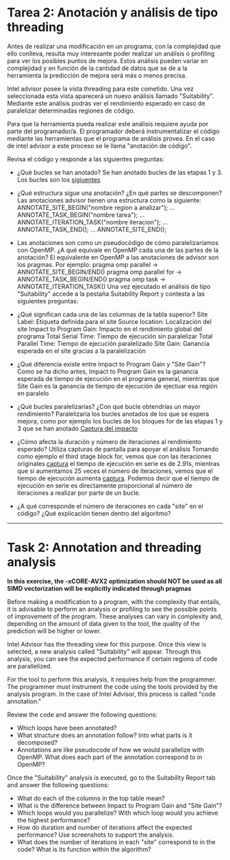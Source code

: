 # Tarea 2: Anotación y análisis de tipo threading

Antes de realizar una modificación en un programa, con la complejidad que ello conlleva, resulta muy interesante poder realizar un análisis o profiling para ver los posibles puntos de mejora.
Estos análisis pueden variar en complejidad y en función de la cantidad de datos que se de a la herramienta la predicción de mejora será más o menos precisa.

Intel advisor posee la vista threading para este cometido. Una vez seleccionada esta vista aparecerá un nuevo análisis llamado "Suitability". Mediante este análisis podrás ver el rendimiento esperado en caso de paralelizar determinadas regiones de código.

Para que la herramienta pueda realizar este análisis requiere ayuda por parte del programador/a.
El programador deberá instrumentalizar el código mediante las herramientas que el programa de análisis provea. En el caso de intel advisor a este proceso se le llama "anotación de código".

Revisa el código y responde a las siguientes preguntas:

* ¿Qué bucles se han anotado?
	Se han anotado bucles de las etapas 1 y 3. Los bucles son los [sigiuentes](captura1.png)
* ¿Qué estructura sigue una anotación? ¿En qué partes se descomponen?
	Las anotaciones advisor tienen una estructura como la siguiente:
	ANNOTATE_SITE_BEGIN("nombre region a analizar");
	...
	ANNOTATE_TASK_BEGIN("nombre tarea");
	...
	ANNOTATE_ITERATION_TASK("nombre iteracion");
	...
	ANNOTATE_TASK_END();
	...
	ANNOTATE_SITE_END();
* Las anotaciones son como un pseudocódigo de cómo paralelizaríamos con OpenMP. ¿A qué equivale en OpenMP cada una de las partes de la anotación?
	El equivalente en OpenMP a las anotaciones de advisor son los pragmas. Por ejemplo:
	pragma omp parallel -> ANNOTATE_SITE_BEGIN/END()
	pragma omp parallel for -> ANNOTATE_TASK_BEGIN/END()
	pragma omp task -> ANNOTATE_ITERATION_TASK()
Una vez ejecutado el análisis de tipo "Suitability" accede a la pestaña Suitability Report y contesta a las siguientes preguntas:

* ¿Qué significan cada una de las columnas de la tabla superior?
	Site Label: Etiqueta definida para el site
	Source location: Localización del site
	Impact to Program Gain: Impacto en el rendimiento global del programa
	Total Serial Time: Tiempo de ejecución sin paralelizar
	Total Parallel Time: Tiempo de ejecución paralelizado
	Site Gain: Ganancia esperada en el site gracias a la paralelización
* ¿Qué diferencia existe entre Impact to Program Gain y "Site Gain"?
	Como se ha dicho antes, Impact to Program Gain es la ganancia esperada de tiempo de ejecución en el programa general, mientras que Site Gain es la ganancia de tiempo de ejecución de ejectuar esa región en paralelo
* ¿Qué bucles paralelizarías? ¿Con qué bucle obtendrías un mayor rendimiento?
	Paralelizaría los bucles anotados de los que se espera mejora, como por ejemplo los bucles de los bloques for de las etapas 1 y 3 que se han anotado [Captura del impacto](captura2.png)
* ¿Cómo afecta la duración y número de iteraciones al rendimiento esperado? Utiliza capturas de pantalla para apoyar el análisis
	Tomando como ejemplo el third stage block for, vemos que con las iteraciones originales [captura](captura3.png) el tiempo de ejecución en serie es de 2.91s, mientras que si aumentamos 25 veces el número de iteraciones, vemos que el tiempo de ejecución aumenta [captura](captura4.png). Podemos decir que el tiempo de ejecución en serie es directamente proporcional al número de iteraciones a realizar por parte de un bucle.
* ¿A qué corresponde el número de iteraciones en cada "site" en el código? ¿Qué explicación tienen dentro del algoritmo?

---

# Task 2: Annotation and threading analysis

**In this exercise, the -xCORE-AVX2 optimization should NOT be used as all SIMD vectorization will be explicitly indicated through pragmas**

Before making a modification to a program, with the complexity that entails, it is advisable to perform an analysis or profiling to see the possible points of improvement of the program.
These analyses can vary in complexity and, depending on the amount of data given to the tool, the quality of the prediction will be higher or lower.

Intel Advisor has the threading view for this purpose. Once this view is selected, a new analysis called "Suitability" will appear. Through this analysis, you can see the expected performance if certain regions of code are parallelized.

For the tool to perform this analysis, it requires help from the programmer.
The programmer must instrument the code using the tools provided by the analysis program. In the case of Intel Advisor, this process is called "code annotation."

Review the code and answer the following questions:

* Which loops have been annotated?
* What structure does an annotation follow? Into what parts is it decomposed?
* Annotations are like pseudocode of how we would parallelize with OpenMP. What does each part of the annotation correspond to in OpenMP?

Once the "Suitability" analysis is executed, go to the Suitability Report tab and answer the following questions:

* What do each of the columns in the top table mean?
* What is the difference between Impact to Program Gain and "Site Gain"?
* Which loops would you parallelize? With which loop would you achieve the highest performance?
* How do duration and number of iterations affect the expected performance? Use screenshots to support the analysis.
* What does the number of iterations in each "site" correspond to in the code? What is its function within the algorithm?
